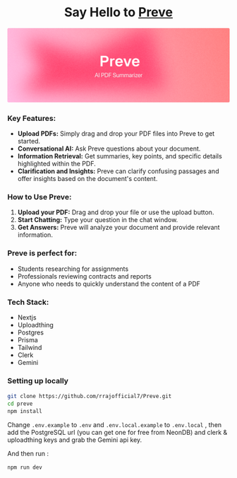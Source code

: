 <h1 align="center">Say Hello to <a href="https://preve.onrender.com/">Preve</a>
</h1>
 <img width="1000" alt="header image" src="/header.png">

### **Key Features:**

* **Upload PDFs:** Simply drag and drop your PDF files into Preve to get started.
* **Conversational AI:** Ask Preve questions about your document.
* **Information Retrieval:** Get summaries, key points, and specific details highlighted within the PDF.
* **Clarification and Insights:** Preve can clarify confusing passages and offer insights based on the document's content.

### **How to Use Preve:**

1. **Upload your PDF:** Drag and drop your file or use the upload button.
2. **Start Chatting:** Type your question in the chat window.
3. **Get Answers:** Preve will analyze your document and provide relevant information.

### **Preve is perfect for:**

* Students researching for assignments
* Professionals reviewing contracts and reports
* Anyone who needs to quickly understand the content of a PDF


### **Tech Stack:**

- Nextjs
- Uploadthing
- Postgres
- Prisma
- Tailwind
- Clerk
- Gemini 

### **Setting up locally**

```bash
git clone https://github.com/rrajofficial7/Preve.git
cd preve
npm install
```

Change `.env.example` to `.env` and `.env.local.example` to `.env.local` , then add the PostgreSQL url (you can get one for free from NeonDB) and clerk & uploadthing keys and grab the Gemini api key.

And then run :
```bash
npm run dev
```
